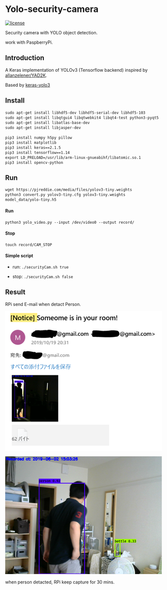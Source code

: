# Yolo-security-camera

[![license](https://img.shields.io/github/license/mashape/apistatus.svg)](LICENSE)

Security camera with YOLO object detection.

work with PaspberryPi.

## Introduction

A Keras implementation of YOLOv3 (Tensorflow backend) inspired by [allanzelener/YAD2K](https://github.com/allanzelener/YAD2K).

Based by [keras-yolo3](https://github.com/qqwweee/keras-yolo3)

## Install

```
sudo apt-get install libhdf5-dev libhdf5-serial-dev libhdf5-103
sudo apt-get install libqtgui4 libqtwebkit4 libqt4-test python3-pyqt5
sudo apt-get install libatlas-base-dev
sudo apt-get install libjasper-dev

pip3 install numpy h5py pillow
pip3 install matplotlib
pip3 install keras==2.1.5
pip3 install tensorflow==1.14
export LD_PRELOAD=/usr/lib/arm-linux-gnueabihf/libatomic.so.1
pip3 install opencv-python 
```

## Run

```
wget https://pjreddie.com/media/files/yolov3-tiny.weights
python3 convert.py yolov3-tiny.cfg yolov3-tiny.weights model_data/yolo-tiny.h5
```

#### Run
`python3 yolo_video.py --input /dev/video0 --output record/`

#### Stop
`touch record/CAM_STOP`

#### Simple script

* run: `./securityCam.sh true`

* stop: `./securityCam.sh false`

## Result

RPi send E-mail when detact Person.

![E-mail](./doc/scan.png "capture")

![picture](./doc/result_20190602_150326.png "picture")

when person detacted, RPi keep capture for 30 mins.
